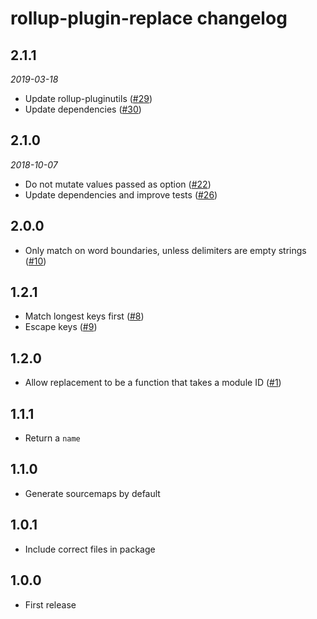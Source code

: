 # rollup-plugin-replace changelog

## 2.1.1
*2019-03-18*
* Update rollup-pluginutils ([#29](https://github.com/rollup/rollup-plugin-replace/pull/29))
* Update dependencies ([#30](https://github.com/rollup/rollup-plugin-replace/pull/30))

## 2.1.0
*2018-10-07*
* Do not mutate values passed as option ([#22](https://github.com/rollup/rollup-plugin-replace/pull/22))
* Update dependencies and improve tests ([#26](https://github.com/rollup/rollup-plugin-replace/pull/26))

## 2.0.0

* Only match on word boundaries, unless delimiters are empty strings ([#10](https://github.com/rollup/rollup-plugin-replace/pull/10))

## 1.2.1

* Match longest keys first ([#8](https://github.com/rollup/rollup-plugin-replace/pull/8))
* Escape keys ([#9](https://github.com/rollup/rollup-plugin-replace/pull/9))

## 1.2.0

* Allow replacement to be a function that takes a module ID ([#1](https://github.com/rollup/rollup-plugin-replace/issues/1))

## 1.1.1

* Return a `name`

## 1.1.0

* Generate sourcemaps by default

## 1.0.1

* Include correct files in package

## 1.0.0

* First release
